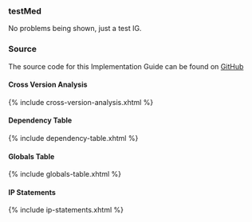 ### testMed

No problems being shown, just a test IG.

### Source

The source code for this Implementation Guide can be found on [GitHub](https://github.com/JohnMoehrke/testMed)

#### Cross Version Analysis

{% include cross-version-analysis.xhtml %}

#### Dependency Table

{% include dependency-table.xhtml %}

#### Globals Table

{% include globals-table.xhtml %}

#### IP Statements

{% include ip-statements.xhtml %}

